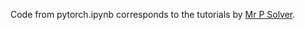 Code from pytorch.ipynb corresponds to the tutorials by <a href="https://www.youtube.com/watch?v=v43SlgBcZ5Y&ab_channel=Mr.PSolver" target="_blank">Mr P Solver</a>.

